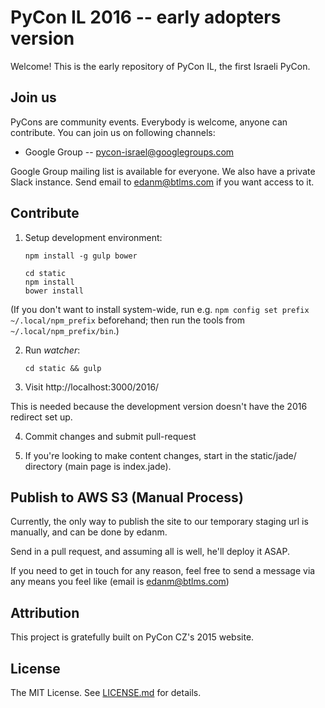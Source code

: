 PyCon IL 2016 -- early adopters version
=======================================

Welcome! This is the early repository of PyCon IL, the first Israeli PyCon.

Join us
-------

PyCons are community events. Everybody is welcome, anyone can contribute. You can join us on following channels:

- Google Group -- [pycon-israel@googlegroups.com](https://groups.google.com/forum/#!forum/pycon-israel)

Google Group mailing list is available for everyone. 
We also have a private Slack instance. Send email to edanm@btlms.com if you want access to it.

Contribute
----------

1. Setup development environment:

    ```
    npm install -g gulp bower

    cd static
    npm install
    bower install
    ```

  (If you don't want to install system-wide, run e.g. `npm config set prefix ~/.local/npm_prefix` beforehand; then run the tools from `~/.local/npm_prefix/bin`.)

2. Run *watcher*:

    ```
    cd static && gulp
    ```

3. Visit http://localhost:3000/2016/

 This is needed because the development version doesn't have the 2016 redirect set up.

4. Commit changes and submit pull-request

5. If you're looking to make content changes, start in the
   static/jade/ directory (main page is index.jade). 

Publish to AWS S3 (Manual Process)
------------------------------------------

Currently, the only way to publish the site to our temporary staging url is
manually, and can be done by edanm.

Send in a pull request, and assuming all is well, he'll deploy it ASAP.

If you need to get in touch for any reason, feel free to send a message via
any means you feel like (email is edanm@btlms.com)


Attribution 
------------

This project is gratefully built on PyCon CZ's 2015 website.

License
-------
The MIT License. See [LICENSE.md](LICENSE.md) for details.
